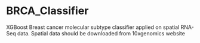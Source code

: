 # BRCA_Classifier
XGBoost Breast cancer molecular subtype classifier applied on spatial RNA-Seq data.
Spatial data should be downloaded from 10xgenomics website

